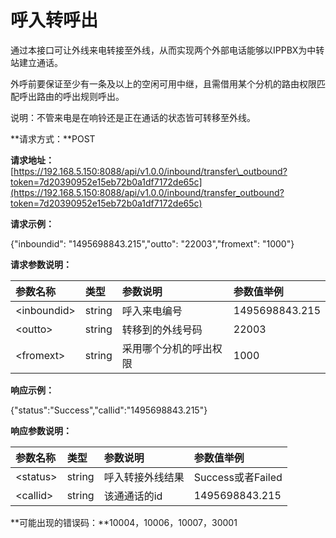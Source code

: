 # 呼入转呼出

通过本接口可让外线来电转接至外线，从而实现两个外部电话能够以IPPBX为中转站建立通话。

外呼前要保证至少有一条及以上的空闲可用中继，且需借用某个分机的路由权限匹配呼出路由的呼出规则呼出。

说明：不管来电是在响铃还是正在通话的状态皆可转移至外线。

**请求方式：**POST

**请求地址：**[https://192.168.5.150:8088/api/v1.0.0/inbound/transfer\_outbound?token=7d20390952e15eb72b0a1df7172de65c](https://192.168.5.150:8088/api/v1.0.0/inbound/transfer_outbound?token=7d20390952e15eb72b0a1df7172de65c)

**请求示例：**

{"inboundid": "1495698843.215","outto": "22003","fromext": "1000"}

**请求参数说明：**

| 参数名称 | 类型 | 参数说明 | 参数值举例 |
| :--- | :--- | :--- | :--- |
| &lt;inboundid&gt; | string | 呼入来电编号 | 1495698843.215 |
| &lt;outto&gt; | string | 转移到的外线号码 | 22003 |
| &lt;fromext&gt; | string | 采用哪个分机的呼出权限 | 1000 |

**响应示例：**

{"status":"Success","callid":"1495698843.215"}

**响应参数说明：**

| 参数名称 | 类型 | 参数说明 | 参数值举例 |
| :--- | :--- | :--- | :--- |
| &lt;status&gt; | string | 呼入转接外线结果 | Success或者Failed |
| &lt;callid&gt; | string | 该通通话的id | 1495698843.215 |

**可能出现的错误码：**10004，10006，10007，30001

